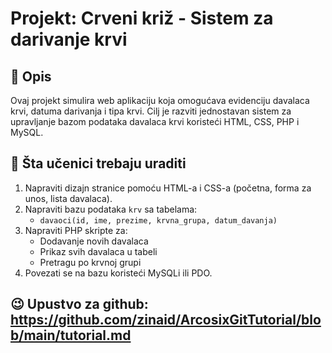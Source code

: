 # Projekt: Crveni križ - Sistem za darivanje krvi

## 🎯 Opis
Ovaj projekt simulira web aplikaciju koja omogućava evidenciju davalaca krvi, datuma darivanja i tipa krvi. Cilj je razviti jednostavan sistem za upravljanje bazom podataka davalaca krvi koristeći HTML, CSS, PHP i MySQL.

## 🧠 Šta učenici trebaju uraditi
1. Napraviti dizajn stranice pomoću HTML-a i CSS-a (početna, forma za unos, lista davalaca).
2. Napraviti bazu podataka `krv` sa tabelama:
   - `davaoci(id, ime, prezime, krvna_grupa, datum_davanja)`
3. Napraviti PHP skripte za:
   - Dodavanje novih davalaca
   - Prikaz svih davalaca u tabeli
   - Pretragu po krvnoj grupi
4. Povezati se na bazu koristeći MySQLi ili PDO.
## 😉 Upustvo za github: https://github.com/zinaid/ArcosixGitTutorial/blob/main/tutorial.md
